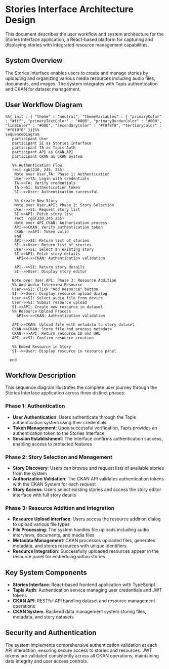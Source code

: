 # Stories Interface Architecture Design

This document describes the user workflow and system architecture for the Stories Interface application, a React-based platform for capturing and displaying stories with integrated resource management capabilities.

## System Overview

The Stories Interface enables users to create and manage stories by uploading and organizing various media resources including audio files, documents, and images. The system integrates with Tapis authentication and CKAN for dataset management.

## User Workflow Diagram

```mermaid
%%{ init : { "theme" : "neutral", "themeVariables" : { "primaryColor" : "#fff", "primaryTextColor" : "#000", "primaryBorderColor" : "#000", "lineColor" : "#000", "secondaryColor" : "#f8f8f8", "tertiaryColor" : "#f0f0f0" }}}%%
sequenceDiagram
   participant User
   participant SI as Stories Interface
   participant TA as Tapis Auth
   participant API as CKAN API
   participant CKAN as CKAN System

   %% Authentication Flow
   rect rgb(230, 245, 255)
    Note over User,TA: Phase 1: Authentication
    User->>TA: Login with credentials
    TA->>TA: Verify credentials
    TA->>SI: Authentication token
    SI-->>User: Authentication successful

    %% Create New Story
    Note over User,API: Phase 2: Story Selection
    User->>SI: Request story list
    SI->>API: Fetch story list
    rect  rgb(230,245,255)
    Note over API,CKAN: Authorization process
    API->>CKAN: Verify authentication token
    CKAN-->>API: Token valid
    end
    API-->>SI: Return list of stories
    SI-->>User: Return list of stories
    User->>SI: Select an existing story
    SI->>API: Fetch story details
     API<<->>CKAN: Authentication validation

    API-->>SI: Return story details
    SI-->>User: Display story editor

   Note over User,API: Phase 3: Resource Addition
   %% Add Audio Interview Resource
   User->>SI: Click "Add Resource" button
   SI-->>User: Display resource upload dialog
   User->>SI: Select audio file from device
   User->>SI: Submit resource upload
   SI->>API: Create new resource in dataset
   %% Resource Upload Process
     API<<->>CKAN: Authentication validation

   API->>CKAN: Upload file with metadata to story dataset
   CKAN->>CKAN: Store file and process metadata
   CKAN-->>API: Return resource ID and URL
   API-->>SI: Confirm resource creation

   %% Embed Resource in Story
   SI-->>User: Display resource in resource panel

  end
```

## Workflow Description

This sequence diagram illustrates the complete user journey through the Stories Interface application across three distinct phases:

### Phase 1: Authentication
- **User Authentication**: Users authenticate through the Tapis authentication system using their credentials
- **Token Management**: Upon successful verification, Tapis provides an authentication token to the Stories Interface
- **Session Establishment**: The interface confirms authentication success, enabling access to protected features

### Phase 2: Story Selection and Management  
- **Story Discovery**: Users can browse and request lists of available stories from the system
- **Authorization Validation**: The CKAN API validates authentication tokens with the CKAN System for each request
- **Story Access**: Users select existing stories and access the story editor interface with full story details

### Phase 3: Resource Addition and Integration
- **Resource Upload Interface**: Users access the resource addition dialog to upload various file types
- **File Processing**: The system handles file uploads including audio interviews, documents, and media files
- **Metadata Management**: CKAN processes uploaded files, generates metadata, and stores resources with unique identifiers
- **Resource Integration**: Successfully uploaded resources appear in the resource panel for embedding within stories

## Key System Components

- **Stories Interface**: React-based frontend application with TypeScript
- **Tapis Auth**: Authentication service managing user credentials and JWT tokens
- **CKAN API**: RESTful API handling dataset and resource management operations
- **CKAN System**: Backend data management system storing files, metadata, and story datasets

## Security and Authentication

The system implements comprehensive authentication validation at each API interaction, ensuring secure access to stories and resources. JWT tokens are validated consistently across all CKAN operations, maintaining data integrity and user access controls.
